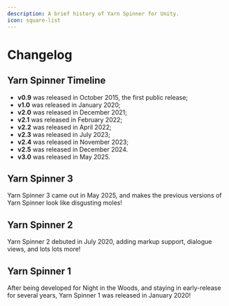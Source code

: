```yaml
---
description: A brief history of Yarn Spinner for Unity.
icon: square-list
---
```


# Changelog

## Yarn Spinner Timeline

* **v0.9** was released in October 2015, the first public release;
* **v1.0** was released in January 2020;
* **v2.0** was released in December 2021;
* **v2.1** was released in February 2022;
* **v2.2** was released in April 2022;
* **v2.3** was released in July 2023;
* **v2.4** was released in November 2023;
* **v2.5** was released in December 2024.
* **v3.0** was released in May 2025.

## Yarn Spinner 3

Yarn Spinner 3 came out in May 2025, and makes the previous versions of Yarn Spinner look like disgusting moles!

## Yarn Spinner 2

Yarn Spinner 2 debuted in July 2020, adding markup support, dialogue views, and lots lots more!

## Yarn Spinner 1

After being developed for Night in the Woods, and staying in early-release for several years, Yarn Spinner 1 was released in January 2020!

